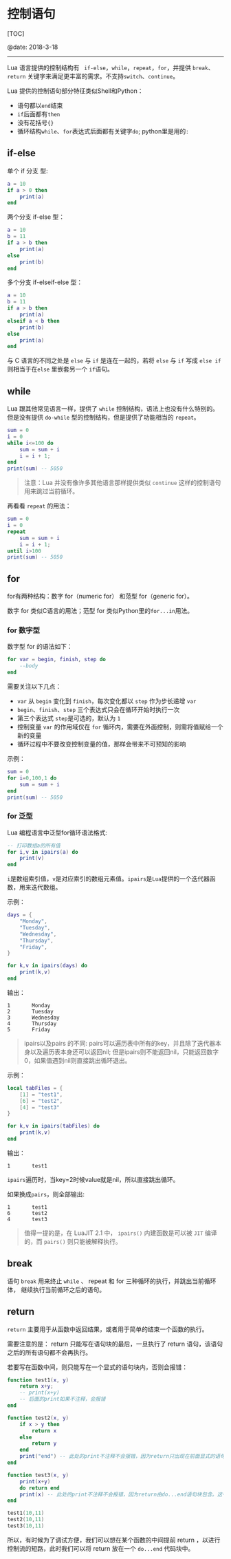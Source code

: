 ﻿# 控制语句

[TOC]

@date: 2018-3-18

---

Lua 语言提供的控制结构有 ` if-else`，`while`，`repeat`，`for`，并提供 `break`、`return` 关键字来满足更丰富的需求。不支持`switch`、`continue`。 

Lua 提供的控制语句部分特征类似Shell和Python：

- 语句都以`end`结束
- `if`后面都有`then`
- 没有花括号`{}`
- 循环结构`while`、`for`表达式后面都有关键字`do`; python里是用的`:`

##  if-else

单个 if 分支 型:
``` lua
a = 10
if a > 0 then
	print(a)
end
```

两个分支 if-else 型：
``` lua
a = 10
b = 11
if a > b then
	print(a)
else
	print(b)
end
```

多个分支 if-elseif-else 型：
``` lua
a = 10
b = 11
if a > b then
	print(a)
elseif a < b then
	print(b)
else
	print(a)
end
```

与 C 语言的不同之处是 `else` 与 `if` 是连在一起的，若将 `else` 与 `if` 写成 `else if` 则相当于在`else` 里嵌套另一个 `if`语句。


## while

Lua 跟其他常见语言一样，提供了 `while` 控制结构，语法上也没有什么特别的。但是没有提供 `do-while` 型的控制结构，但是提供了功能相当的 `repeat`。 

``` lua
sum = 0
i = 0
while i<=100 do
	sum = sum + i
	i = i + 1;
end
print(sum) -- 5050
```

>注意：Lua 并没有像许多其他语言那样提供类似 `continue` 这样的控制语句用来跳过当前循环。

再看看 `repeat` 的用法：
``` lua
sum = 0
i = 0
repeat
	sum = sum + i
	i = i + 1;
until i>100
print(sum) -- 5050
```

## for

for有两种结构：数字 for（numeric for） 和范型 for（generic for）。

数字 for 类似C语言的用法；范型 for 类似Python里的`for...in`用法。

### for 数字型

数字型 for 的语法如下：
``` lua
for var = begin, finish, step do
	--body
end
```

需要关注以下几点： 

- `var` 从 `begin` 变化到 `finish`，每次变化都以 `step` 作为步长递增 `var`
- `begin`、`finish`、`step` 三个表达式只会在循环开始时执行一次 
- 第三个表达式 `step`是可选的，默认为 `1`
- 控制变量 `var` 的作用域仅在 `for` 循环内，需要在外面控制，则需将值赋给一个新的变量 
- 循环过程中不要改变控制变量的值，那样会带来不可预知的影响

示例：
``` lua
sum = 0
for i=0,100,1 do
	sum = sum + i
end
print(sum) -- 5050
```

### for 泛型

Lua 编程语言中泛型for循环语法格式:
``` lua
-- 打印数组a的所有值  
for i,v in ipairs(a) do 
	print(v) 
end  
```

`i`是数组索引值，`v`是对应索引的数组元素值。`ipairs`是`Lua`提供的一个迭代器函数，用来迭代数组。

示例：
``` lua
days = {
	"Monday",
	"Tuesday",
	"Wednesday",
	"Thursday",
	"Friday",
}

for k,v in ipairs(days) do
	print(k,v)
end
```
输出：
```
1       Monday
2       Tuesday
3       Wednesday
4       Thursday
5       Friday
```

>ipairs以及pairs 的不同:
pairs可以遍历表中所有的key，并且除了迭代器本身以及遍历表本身还可以返回nil; 但是ipairs则不能返回nil，只能返回数字0，如果值遇到nil则直接跳出循环退出。

示例：
``` lua
local tabFiles = {  
	[1] = "test1",  
	[6] = "test2",  
	[4] = "test3"  
}  

for k,v in ipairs(tabFiles) do
	print(k,v)
end
```
输出：
```
1       test1
``` 
`ipairs`遍历时，当key=2时候value就是nil，所以直接跳出循环。    

如果换成`pairs`，则全部输出:
```
1       test1
6       test2
4       test3
```

>值得一提的是，在 LuaJIT 2.1 中， `ipairs()` 内建函数是可以被 `JIT` 编译的，而 `pairs()` 则只能被解释执行。


## break
语句 `break` 用来终止 `while` 、 repeat 和 for 三种循环的执行，并跳出当前循环体， 继续执行当前循环之后的语句。

## return

`return` 主要用于从函数中返回结果，或者用于简单的结束一个函数的执行。  

需要注意的是： return 只能写在语句块的最后，一旦执行了 return 语句，该语句之后的所有语句都不会再执行。  

若要写在函数中间，则只能写在一个显式的语句块内，否则会报错：
``` lua
function test1(x, y)
	return x+y;
	-- print(x+y)
	-- 后面的print如果不注释，会报错
end

function test2(x, y)
	if x > y then
		return x
	else
		return y
	end
	print("end") -- 此处的print不注释不会报错，因为return只出现在前面显式的语句块
end

function test3(x, y)
	print(x+y)
	do return end
	print(x) -- 此处的print不注释不会报错，因为return由do...end语句块包含。这一行语句永远不会执行到
end

test1(10,11)
test2(10,11)
test3(10,11)
```

所以，有时候为了调试方便，我们可以想在某个函数的中间提前 return ，以进行控制流的短路，此时我们可以将 return 放在一个 `do...end` 代码块中。


